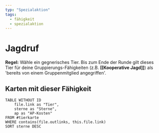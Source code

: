 ```yaml
---
typ: "Spezialaktion"
tags:   
  - fähigkeit
  - spezialaktion
---  
```


# Jagdruf
**Regel:** Wähle ein gegnerisches Tier. Bis zum Ende der Runde gilt dieses Tier für deine Gruppierungs-Fähigkeiten (z.B. **[[Kooperative Jagd]]**) als 'bereits von einem Gruppenmitglied angegriffen'.

## Karten mit dieser Fähigkeit  
```dataview 
TABLE WITHOUT ID   
	file.link as "Tier",  
	sterne as "Sterne",   
	ap as "AP-Kosten" 
FROM #tierkarte 
WHERE contains(file.outlinks, this.file.link) 
SORT sterne DESC